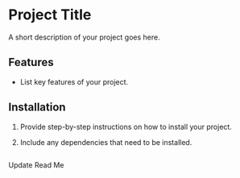 # Project Title

A short description of your project goes here.

## Features

- List key features of your project.

## Installation

1. Provide step-by-step instructions on how to install your project.
2. Include any dependencies that need to be installed.

   ```bash
Update Read Me
   
 
